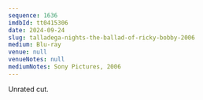 ```yaml
---
sequence: 1636
imdbId: tt0415306
date: 2024-09-24
slug: talladega-nights-the-ballad-of-ricky-bobby-2006
medium: Blu-ray
venue: null
venueNotes: null
mediumNotes: Sony Pictures, 2006
---
```


Unrated cut.
